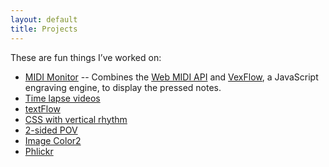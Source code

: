 ```yaml
---
layout: default
title: Projects
---
```

These are fun things I’ve worked on:

- [MIDI Monitor](/projects/midi-monitor) -- Combines the [Web MIDI API](http://www.w3.org/TR/webmidi/)
and [VexFlow](http://www.vexflow.com/docs/tutorial.html), a JavaScript engraving
engine, to display the pressed notes.
- [Time lapse videos](/projects/time-lapse/)
- [textFlow](/projects/textFlow/)
- [CSS with vertical rhythm](/tools/vertical-rhythm/)
- [2-sided POV](/projects/2-sided-pov/)
- [Image Color2](/projects/pear/Image_Color2)
- [Phlickr](/projects/phlickr/)
